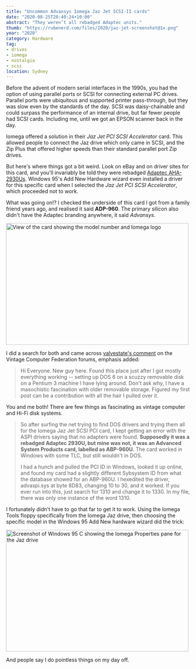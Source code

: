 ```yaml
---
title: "Uncommon Advansys Iomega Jaz Jet SCSI-II cards"
date: "2020-08-25T20:40:24+10:00"
abstract: "They weren’t all rebadged Adaptec units."
thumb: "https://rubenerd.com/files/2020/jaz-jet-screenshot@1x.png"
year: "2020"
category: Hardware
tag:
- drives
- iomega
- nostalgia
- scsi
location: Sydney
---
```

Before the advent of modern serial interfaces in the 1990s, you had the option of using parallel ports or SCSI for connecting external PC drives. Parallel ports were ubiquitous and supported printer pass-through, but they was slow even by the standards of the day. SCSI was daisy-chainable and could surpass the performance of an internal drive, but far fewer people had SCSI cards. Including me, until we got an EPSON scanner back in the day.

Iomega offered a solution in their *Jaz Jet PCI SCSI Accelerator* card. This allowed people to connect the Jaz drive which only came in SCSI, and the Zip Plus that offered higher speeds than their standard parallel port Zip drives.

But here's where things got a bit weird. Look on eBay and on driver sites for this card, and you'll invariably be told they were rebadged [Adaptec AHA-2930Us](https://adaptec.com/en-us/support/scsi/2930/aha-2930u/). Windows 95's Add New Hardware wizard even installed a driver for this specific card when I selected the *Jaz Jet PCI SCSI Accelerator*, which proceeded not to work.

What was going on!? I checked the underside of this card I got from a family friend years ago, and realised it said **ADP-960**. The primary silicon also didn't have the Adaptec branding anywhere, it said *Advansys*.

<p><img src="https://rubenerd.com/files/2020/abp-960@1x.jpg" srcset="https://rubenerd.com/files/2020/abp-960@1x.jpg 1x, https://rubenerd.com/files/2020/abp-960@2x.jpg 2x" alt="View of the card showing the model number and Iomega logo" style="width:500px; height:333px;" /></p>

I did a search for both and came across [valvestate's comment](http://www.vcfed.org/forum/showthread.php?61859-Iomega-Jaz-Jet-SCSI-No-adapters-found-in-DOS-(solved)) on the Vintage Computer Federation forums, emphasis added:

> Hi Everyone. New guy here. Found this place just after I got mostly everything working -- setting up DOS 6 on a scuzzy removable disk on a Pentium 3 machine I have lying around. Don't ask why, I have a masochistic fascination with older removable storage. Figured my first post can be a contribution with all the hair I pulled over it.

You and me both! There are few things as fascinating as vintage computer and Hi-Fi disk systems.

> So after surfing the net trying to find DOS drivers and trying them all for the Iomega Jaz Jet SCSI PCI card, I kept getting an error with the ASPI drivers saying that no adapters were found. **Supposedly it was a rebadged Adaptec 2930U, but mine was not, it was an Advanced System Products card, labelled as ABP-960U.** The card worked in Windows with some TLC, but still wouldn't in DOS.
> 
> I had a hunch and pulled the PCI ID in Windows, looked it up online, and found my card had a slightly different Sybsystem ID from what the database showed for an ABP-960U. I hexedited the driver, advaspi.sys at byte 8D83, changing 10 to 30, and it worked. If you ever run into this, just search for 1310 and change it to 1330. In my file, there was only one instance of the word 1310.

I fortunately didn't have to go that far to get it to work. Using the Iomega Tools floppy specifically from the Iomega Jaz drive, then choosing the specific model in the Windows 95 Add New hardware wizard did the trick:

<p><img src="https://rubenerd.com/files/2020/jaz-jet-screenshot@1x.png" srcset="https://rubenerd.com/files/2020/jaz-jet-screenshot@1x.png 1x, https://rubenerd.com/files/2020/jaz-jet-screenshot@2x.png 2x" alt="Screenshot of Windows 95 C showing the Iomega Properties pane for the Jaz drive" style="width:500px; height:333px;" /></p>

And people say I do pointless things on my day off.

